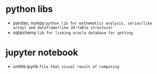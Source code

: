 # python libs
* pandas, numpy `python lib for mathematics analysis, series(like array) and dataframe(like 2d-table structure) `
* sqlalchemy  `lib for linking oracle database for getting ` 

# jupyter notebook 
* untitle.ipynb `file that visual result of computing ` 

